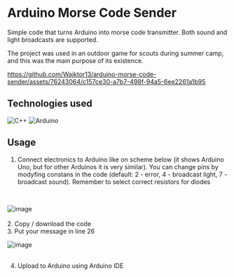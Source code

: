 # Arduino Morse Code Sender

Simple code that turns Arduino into morse code transmitter. Both sound and light broadcasts are supported.

The project was used in an outdoor game for scouts during summer camp, and this was the main purpose of its existence.

https://github.com/Wajktor13/arduino-morse-code-sender/assets/76243064/c157ce30-a7b7-498f-94a5-6ee2261a1b95

## Technologies used
![C++](https://img.shields.io/static/v1?style=for-the-badge&message=C%2B%2B&color=00599C&logo=C%2B%2B&logoColor=FFFFFF&label=)
![Arduino](https://img.shields.io/static/v1?style=for-the-badge&message=Arduino&color=00878F&logo=Arduino&logoColor=FFFFFF&label=)

## Usage
1. Connect electronics to Arduino like on scheme below (it shows Arduino Uno, but for other Arduinos it is very similar). You can change pins by modyfing constans in the code (default: 2 - error, 4 - broadcast light, 7 - broadcast sound). Remember to select correct resistors for diodes
  <br>

  ![image](https://github.com/Wajktor13/arduino-morse-code-sender/assets/76243064/e2302e05-30aa-4505-a0d1-bf266c1802a0)
  <br><br>
2. Copy / download the code
<br>
3. Put your message in line 26
<br>

![image](https://github.com/Wajktor13/arduino-morse-code-sender/assets/76243064/8f153bbc-522e-42df-b1e1-1a1b681663c4)
<br><br>

4. Upload to Arduino using Arduino IDE
